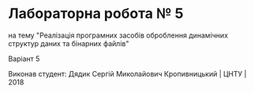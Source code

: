 ﻿# Лабораторна робота № 5

на тему "Реалізація програмних засобів оброблення динамічних структур даних та бінарних файлів"

Варіант 5

Виконав студент: Дядик Сергій Миколайович
Кропивницький | ЦНТУ | 2018
